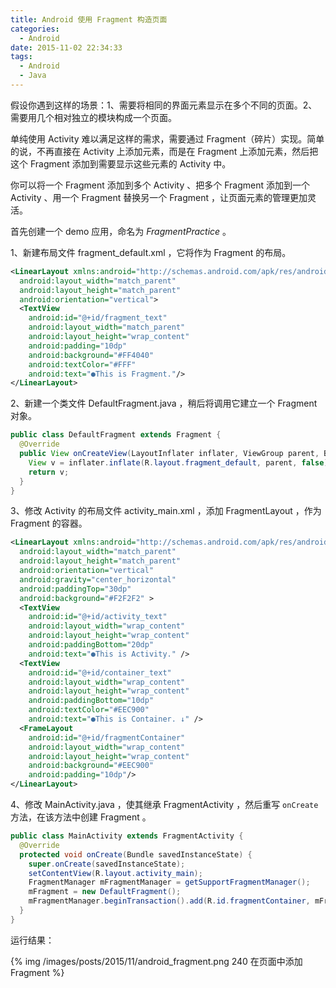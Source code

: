 ```yaml
---
title: Android 使用 Fragment 构造页面
categories:
  - Android
date: 2015-11-02 22:34:33
tags:
  - Android
  - Java
---
```


假设你遇到这样的场景：1、需要将相同的界面元素显示在多个不同的页面。2、需要用几个相对独立的模块构成一个页面。

单纯使用 Activity 难以满足这样的需求，需要通过 Fragment（碎片）实现。简单的说，不再直接在 Activity 上添加元素，而是在 Fragment 上添加元素，然后把这个 Fragment 添加到需要显示这些元素的 Activity 中。

<!-- more -->

你可以将一个 Fragment 添加到多个 Activity 、把多个 Fragment 添加到一个 Activity 、用一个 Fragment 替换另一个 Fragment ，让页面元素的管理更加灵活。

首先创建一个 demo 应用，命名为 _FragmentPractice_ 。

1、新建布局文件 fragment_default.xml ，它将作为 Fragment 的布局。

``` xml
<LinearLayout xmlns:android="http://schemas.android.com/apk/res/android"
  android:layout_width="match_parent"
  android:layout_height="match_parent"
  android:orientation="vertical">
  <TextView
    android:id="@+id/fragment_text"
    android:layout_width="match_parent"
    android:layout_height="wrap_content"
    android:padding="10dp"
    android:background="#FF4040"
    android:textColor="#FFF"
    android:text="●This is Fragment."/>
</LinearLayout>
```

2、新建一个类文件 DefaultFragment.java ，稍后将调用它建立一个 Fragment 对象。

``` java
public class DefaultFragment extends Fragment {
  @Override
  public View onCreateView(LayoutInflater inflater, ViewGroup parent, Bundle savedInstanceState){
    View v = inflater.inflate(R.layout.fragment_default, parent, false);
    return v;
  }
}
```

3、修改 Activity 的布局文件 activity_main.xml ，添加 FragmentLayout ，作为 Fragment 的容器。

``` xml
<LinearLayout xmlns:android="http://schemas.android.com/apk/res/android"
  android:layout_width="match_parent"
  android:layout_height="match_parent"
  android:orientation="vertical" 
  android:gravity="center_horizontal"
  android:paddingTop="30dp"
  android:background="#F2F2F2" >
  <TextView
    android:id="@+id/activity_text"
    android:layout_width="wrap_content"
    android:layout_height="wrap_content"
    android:paddingBottom="20dp"
    android:text="●This is Activity." />
  <TextView
    android:id="@+id/container_text"
    android:layout_width="wrap_content"
    android:layout_height="wrap_content"
    android:paddingBottom="10dp"
    android:textColor="#EEC900"
    android:text="●This is Container. ↓" />
  <FrameLayout
    android:id="@+id/fragmentContainer"
    android:layout_width="wrap_content"
    android:layout_height="wrap_content"
    android:background="#EEC900"
    android:padding="10dp"/>
</LinearLayout>
```

4、修改 MainActivity.java ，使其继承 FragmentActivity ，然后重写 `onCreate` 方法，在该方法中创建 Fragment 。

``` java
public class MainActivity extends FragmentActivity {
  @Override
  protected void onCreate(Bundle savedInstanceState) {
    super.onCreate(savedInstanceState);
    setContentView(R.layout.activity_main);
    FragmentManager mFragmentManager = getSupportFragmentManager();
    mFragment = new DefaultFragment();
    mFragmentManager.beginTransaction().add(R.id.fragmentContainer, mFragment).commit();
  }
}
```

运行结果：

{% img /images/posts/2015/11/android_fragment.png 240  在页面中添加 Fragment %}